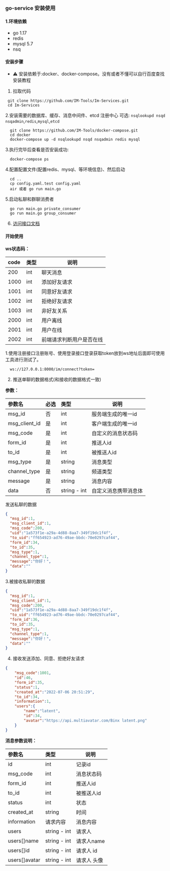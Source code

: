 ### go-service 安装使用

#### 1.环境依赖
 * go 1.17
 * redis
 * mysql 5.7
 * nsq


####  安装步骤

 * ⚠️ 安装依赖于:docker、docker-compose。没有或者不懂可以自行百度查找安装教程
 
  1. 拉取代码
 ```shell
  git clone https://github.com/IM-Tools/Im-Services.git
  cd Im-Services
 ```
  2.安装需要的数据库、缓存、消息中间件、etcd 注册中心 可选: `nsqlookupd nsqd nsqadmin`,`redis`,`mysql`,`etcd`
```shell
  git clone https://github.com/IM-Tools/docker-compose.git
  cd docker
  docker-compose up -d nsqlookupd nsqd nsqadmin redis mysql
```
  3.执行完毕后查看是否安装成功:
```shell
  docker-compose ps
```
  4.配置配置文件(配置redis、mysql、等环境信息)、然后启动
```shell
  cd ..
  cp config.yaml.test config.yaml
  air 或者 go run main.go
```
  5.启动私聊和群聊消费者
```shell
  go run main.go private_consumer
  go run main.go group_consumer
```

  6.  [访问接口文档](http://127.0.0.1:8000/swagger/index.html#/)
#### 开始使用
**ws状态码：**

| code | 类型          | 说明     |
|:---------|-------------|--------|
| 200      | int           | 聊天消息   |
| 1000     | int           | 添加好友请求 |
| 1001     | int           | 同意好友请求 |
| 1002     | int           | 拒绝好友请求 |
| 1003     | int           | 非好友关系 |
| 2000     | int           | 用户离线 |
| 2001     | int           | 用户在线 |
| 2002     | int           | 前端请求判断用户是否在线 |



  1.使用注册接口注册账号、使用登录接口登录获取token放到ws地址后面即可使用工具进行测试了。
 ```shell
   ws://127.0.0.1:8000/im/connect?token=
 ```
  2. 推送单聊的数据格式(和接收的数据格式一致)
  
**参数：**

|参数名| 必选  | 类型           | 说明         |
|:----    |:----|:-------------|------------|
|msg_id  | 否   | int          | 服务端生成的唯一id |
|msg_client_id  | 是   | int          | 客户端生成的唯一id |
|msg_code  | 是   | int          | 自定义的消息状态码  |
|form_id  | 是   | int          | 推送人id      |
|to_id  | 是   | int          | 被推送人id     |
|msg_type  | 是   | string       | 消息类型       |
|channel_type  | 是   | string       | 频道类型       |
|message  | 是   | string       | 消息内容       |
|data  | 否   | string - int | 自定义消息携带消息体 |

发送私聊的数据
```json
{
  "msg_id":1,
  "msg_client_id":1, 
  "msg_code":200,
  "uid":"1a573f1e-a29a-4d88-8aa7-349f19dc1f4f",
  "to_uid":"ff654923-ad76-49ae-bbdc-70e0297caf44",
  "form_id":34,
  "to_id":35,
  "msg_type":1,
  "channel_type":1,
  "message":"你好！",
  "data":""
}
```
 3.被接收私聊的数据

```json
{
  "msg_id":1,
  "msg_client_id":1, 
  "msg_code":200,
  "uid":"1a573f1e-a29a-4d88-8aa7-349f19dc1f4f",
  "to_uid":"ff654923-ad76-49ae-bbdc-70e0297caf44",
  "form_id":36,
  "to_id":35,
  "msg_type":1,
  "channel_type":1,
  "message":"你好！",
  "data":""
}
```
 4. 接收发送添加、同意、拒绝好友请求
```json
{
    "msg_code":1001, 
    "id":46,
    "form_id":35,
    "status":1,
    "created_at":"2022-07-06 20:51:29",
    "to_id":34,
    "information":1,
    "users":{
        "name":"latent",
        "id":34,
        "avatar":"https://api.multiavatar.com/Binx latent.png"
    }
}
```

**消息参数说明：**

| 参数名              | 类型           | 说明      |
|:-----------------|:-------------|---------|
| id               | int          | 记录id    |
| msg_code        | int          | 消息状态码   |
| form_id            | int          | 推送人id   |
| to_id            | int          | 被推送人id  |
| status           | int          | 状态      |
| created_at       | string       | 时间      |
| information       | 请求内容         | 消息内容    |
| users              | string - int | 请求人     |
| users[]name        | string - int | 请求人name |
| users[]id         | string - int | 请求人 id  |
| users[]avatar     | string - int | 请求人 头像  |